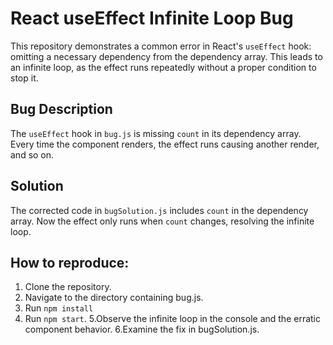 # React useEffect Infinite Loop Bug

This repository demonstrates a common error in React's `useEffect` hook: omitting a necessary dependency from the dependency array. This leads to an infinite loop, as the effect runs repeatedly without a proper condition to stop it.

## Bug Description

The `useEffect` hook in `bug.js` is missing `count` in its dependency array.  Every time the component renders, the effect runs causing another render, and so on.

## Solution

The corrected code in `bugSolution.js` includes `count` in the dependency array. Now the effect only runs when `count` changes, resolving the infinite loop.

## How to reproduce:
1. Clone the repository.
2. Navigate to the directory containing bug.js.
3. Run `npm install`
4. Run `npm start`.
5.Observe the infinite loop in the console and the erratic component behavior.
6.Examine the fix in bugSolution.js.
